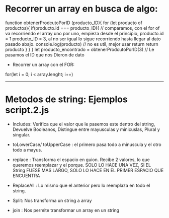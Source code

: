 # Recorrer un array en busca de algo:
function obtenerProdcutoPorID (producto_ID){
    for (let producto of productos){
        if(producto.id === producto_ID){ // comparamos, con el for of va recorriendo el array uno por uno, empieza desde el principio, producto.id = 1 producto_ID = 3, al no ser igual lo sigue recorriendo hasta llegar al dato pasado abajo.
            console.log(producto) // no es util, mejor usar return
            return producto
        }
    }
}
let producto_encontrado = obtenerProdcutoPorID(3) // Le pasamos el ID que nos Dieron de dato

- Recorrer un array con el FOR:

for(let i = 0; i < array.lenght; i++)

----------------------------------------------------------------------

# Metodos de string:  Ejemplos script.2.js

- Includes: Verifica que el valor que le pasemos este dentro del string, Devuelve Booleanos, Distingue entre mayusculas y minicuslas, Plural y singular.

- toLowerCase/ toUpperCase : el primero pasa todo a minuscula y el otro todo a mayus. 

- replace : Transforma el espacio en guion. Recibe 2 valores, lo que queremos reemplazar y el porque. SOLO LO HACE UNA VEZ, SI EL String FUESE MAS LARGO, SOLO LO HACE EN EL PRIMER ESPACIO QUE ENCUENTRA

- ReplaceAll : Lo mismo que el anterior pero lo reemplaza en todo el string.

- Split: Nos transforma un string a array

- join : Nos permite transformar un array en un string